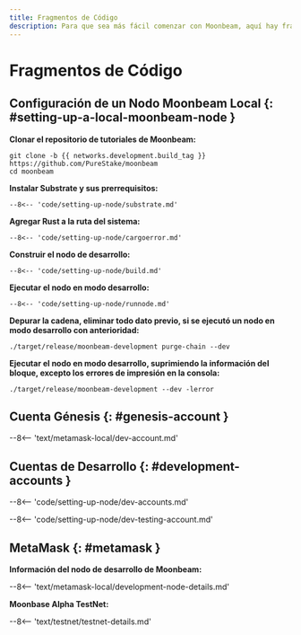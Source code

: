 ```yaml
---
title: Fragmentos de Código
description: Para que sea más fácil comenzar con Moonbeam, aquí hay fragmentos de código para cada uno de los tutoriales que hemos creado.
---
```


# Fragmentos de Código

## Configuración de un Nodo Moonbeam Local {: #setting-up-a-local-moonbeam-node } 

**Clonar el repositorio de tutoriales de Moonbeam:**

```
git clone -b {{ networks.development.build_tag }} https://github.com/PureStake/moonbeam
cd moonbeam
```

**Instalar Substrate y sus prerrequisitos:**

```
--8<-- 'code/setting-up-node/substrate.md'
```

**Agregar Rust a la ruta del sistema:**

```
--8<-- 'code/setting-up-node/cargoerror.md'
```

**Construir el nodo de desarrollo:**

```
--8<-- 'code/setting-up-node/build.md'
```

**Ejecutar el nodo en modo desarrollo:**

```
--8<-- 'code/setting-up-node/runnode.md'
```

**Depurar la cadena, eliminar todo dato previo, si se ejecutó un nodo en modo desarrollo con anterioridad:**

```
./target/release/moonbeam-development purge-chain --dev
```

**Ejecutar el nodo en modo desarrollo, suprimiendo la información del bloque, excepto los errores de impresión en la consola:**

```
./target/release/moonbeam-development --dev -lerror
```

## Cuenta Génesis  {: #genesis-account } 

--8<-- 'text/metamask-local/dev-account.md'

## Cuentas de Desarrollo {: #development-accounts } 

--8<-- 'code/setting-up-node/dev-accounts.md'

--8<-- 'code/setting-up-node/dev-testing-account.md'

## MetaMask {: #metamask } 

**Información del nodo de desarrollo de Moonbeam:**

--8<-- 'text/metamask-local/development-node-details.md'

**Moonbase Alpha TestNet:**

--8<-- 'text/testnet/testnet-details.md'
